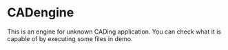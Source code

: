 # CADengine
This is an engine for unknown CADing application.
You can check what it is capable of by executing some files in demo.
